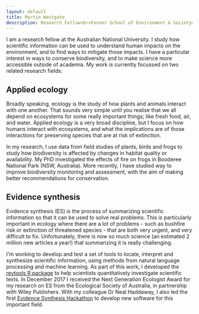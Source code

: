 ```yaml
---
layout: default
title: Martin Westgate
description: Research Fellow<br>Fenner School of Environment & Society<br>Australian National University
---
```

<head>
  <!-- Global site tag (gtag.js) - Google Analytics -->
  <script async src="https://www.googletagmanager.com/gtag/js?id=UA-121833450-1"></script>
  <script>
    window.dataLayer = window.dataLayer || [];
    function gtag(){dataLayer.push(arguments);}
    gtag('js', new Date());

    gtag('config', 'UA-121833450-1');
  </script>
</head>

I am a research fellow at the Australian National University. I study how scientific information can be used to understand human impacts on the environment, and to find ways to mitigate those impacts. I have a particular interest in ways to conserve biodiversity, and to make science more accessible outside of academia. My work is currently focussed on two related research fields:

## Applied ecology
Broadly speaking, ecology is the study of how plants and animals interact with one another. That sounds very simple until you realise that we all depend on ecosystems for some really important things; like fresh food, air, and water. Applied ecology is a very broad discipline, but I focus on how humans interact with ecosystems, and what the implications are of those interactions for preserving species that are at risk of extinction.

In my research, I use data from field studies of plants, birds and frogs to study how biodiversity is affected by changes in habitat quality or availability. My PhD investigated the effects of fire on frogs in Booderee National Park (NSW, Australia). More recently, I have studied way to improve biodiversity monitoring and assessment, with the aim of making better recommendations for conservation.

## Evidence synthesis
Evidence synthesis (ES) is the process of summarizing scientific information so that it can be used to solve real problems. This is particularly important in ecology where there are a lot of problems - such as bushfire risk or extinction of threatened species - that are both very urgent, and very difficult to fix. Unfortunately, there is now so much science (an estimated 2 million new articles a year!) that summarizing it is really challenging.

I'm working to develop and test a set of tools to locate, interpret and synthesize scientific information, using methods from natural language processing and machine learning. As part of this work, I developed the [revtools R package](https://revtools.net) to help scientists quantitatively investigate scientific texts. In December 2017 I received the Next Generation Ecologist Award for my research on ES from the Ecological Society of Australia, in partnership with Wiley Publishers. With my colleague Dr Neal Haddaway, I also led the first [Evidence Synthesis Hackathon](https://evidencesynthesishackathon.com) to develop new software for this important field.
